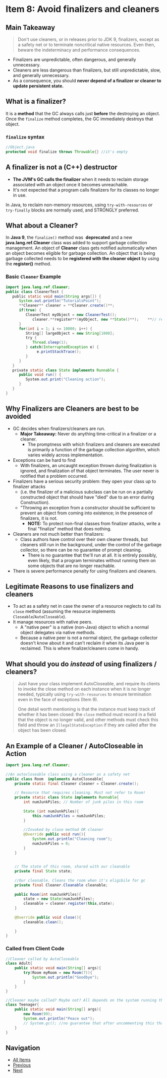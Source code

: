 # Item 8: Avoid finalizers and cleaners

## Main Takeaway

> Don't use cleaners, or in releases prior to JDK 9, finalizers, except as a safety net or to terminate noncritical native resources. Even then, beware the indeterminacy and performance consequences.

- Finalizers are unpredictable, often dangerous, and generally unnecessary.
- Cleaners are less dangerous than finalizers, but still unpredictable, slow, and generally unnecessary.
- As a consequence, you should **never depend of a finalizer or cleaner to update persistent state.**

## What is a finalizer?

It is a **method** that the GC always calls just **before** the destroying an object. Once the `finalize` method completes, the GC immediately destroys that object.

### `finalize` syntax

```java
//Object.java
protected void finalize throws Throwable{} //it's empty
```

## A finalizer is not a (C++) destructor

- **The JVM's GC calls the finalizer** when it needs to reclaim storage associated with an object once it becomes unreachable.
- It's not expected that a program calls finalizers for its classes no longer in use.

In Java, to reclaim non-memory resources, using `try-with-resources` or `try-finally` blocks are normally used, and STRONGLY preferred.

## What about a Cleaner?

In **Java 9**, the `finalize()` method was  **deprecated** and a new **java.lang.ref.Cleaner** class was added to support garbage collection management. An object of **Cleaner** class gets notified automatically when an object becomes eligible for garbage collection. An object that is being garbage collected needs to be **registered with the cleaner object** by using the **register()** method.

### Basic `Cleaner` Example

```java
import java.lang.ref.Cleaner;
public class CleanerTest {
   public static void main(String args[]) {
      System.out.println("TutorialsPoint");
      **Cleaner** cleaner = **Cleaner.create()**;
      if(true) {
         CleanerTest myObject = new CleanerTest();
            cleaner.**register**(myObject, new **State()**);    **// register cleaner**
      }
      for(int i = 1; i <= 10000; i++) {
         String[] largeObject = new String[1000];
         try {
            Thread.sleep(1);
         } catch(InterruptedException e) {
              e.printStackTrace();
         }
      }
   }
   private static class State implements Runnable {
      public void run() {
         System.out.print("Cleaning action");
      }
   }
}
```

## Why Finalizers are Cleaners are best to be avoided

- GC decides when finalizers/cleaners are run.
  - **Major Takeaway:** Never do anything time-critical in a finalizer or a cleaner.
    - The promptness with which finalizers and cleaners are executed is primarily a function of the garbage collection algorithm, which varies widely across implementation.
- Exceptions can be hard to find
  - With finalizers, an uncaught exception thrown during finalization is ignored, and finalization of that object terminates. The user never is notified that a problem occurred.
- Finalizers have a serious security problem: they open your class up to finalizer attacks
  - (i.e. the finalizer of a malicious subclass can be run on a partially constructed object that should have "died" due to an error during Construction).
  - "Throwing an exception from a constructor should be sufficient to prevent an object from coming into existence; in the presence of finalizers, it is not.
    - **NOTE:** To protect non-final classes from finalizer attacks, write a final "finalize" method that does nothing.
- Cleaners are not much better than finalizers:
  - Class authors have control over their own cleaner threads, but cleaners still run in the background, under the control of the garbage collector, so there can be no guarantee of prompt cleaning.
    - There is no guarantee that the'll run at all. It is entirely possibly, even likely, that a program terminates without running them on some objects that are no longer reachable.
- There is severe performance penalty for using finalizers and cleaners.

## Legitimate Reasons to use finalizers and cleaners

- To act as a safety net in case the owner of a resource neglects to call its `close` method (assuming the resource implements `Closeable`/`AutoCloseable`).
- It manage resources with native peers.
  - A "native peer" is a native (non-Java) object to which a normal object delegates via native methods.
  - Because a native peer is not a normal object, the garbage collector doesn't know about it and can't reclaim it when its Java peer is reclaimed. This is where finalizer/cleaners come in handy.

## What should you do _instead_ of using finalizers / cleaners?

> Just have your class implement AutoCloseable, and require its clients to invoke the close method on each instance when it is no longer needed, typically using `try-with-resources` to ensure termination even in the face of exceptions (Item 9).
>
> One detail worth mentioning is that the instance must keep track of whether it has been closed: the `close` method must record in a field that the object is no longer valid, and other methods must check this field and throw an `IllegalStateException` if they are called after the object has been closed.

## An Example of a Cleaner / AutoCloseable in Action

```java
import java.lang.ref.Cleaner;  
  
//An autocloseable class using a cleaner as a safety net  
public class Room  implements AutoCloseable{  
    private static final Cleaner cleaner = Cleaner.create();  
  
    // Resource that requires cleaning. Must not refer to Room!  
    private static class State implements Runnable{  
        int numJunkPiles; // Number of junk piles in this room  
  
        State (int numJunkPiles){  
            this.numJunkPiles = numJunkPiles;  
        }  
  
        //Invoked by close method OR cleaner  
        @Override public void run(){  
            System.out.println("Cleaning room");  
            numJunkPiles = 0;  
        }  
    }  
  
  
    // The state of this room, shared with our cleanable  
    private final State state;  
  
    //Our cleanable. Cleans the room when it's eligibile for gc  
    private final Cleaner.Cleanable cleanable;  
  
    public Room(int numJunkPiles){  
        state = new State(numJunkPiles);  
        cleanable = cleaner.register(this,state);  
    }  
  
    @Override public void close(){  
        cleanable.clean();  
  
    }  
}  

```

### Called from Client Code

```java
//Cleaner called by AutoCloseable
class Adult{  
    public static void main(String[] args){  
        try(Room myRoom = new Room(7)){  
            System.out.println("Goodbye");  
        }  
    }  
}  

//Cleaner maybe called? Maybe not? All depends on the system running the program.
class Teenager{  
    public static void main(String[] args){  
        new Room(99);  
        System.out.println("Peace out");  
        // System.gc(); //no guarantee that after uncommenting this that the cleaner will clean  
    }  
}
```

## Navigation

- [All Items](../README.md#items)
- [Previous](./item-07-eliminate-obsolete-object-references.md)
- [Next](./item-09-prefer-try-with-resources-to-try-finally.md)
